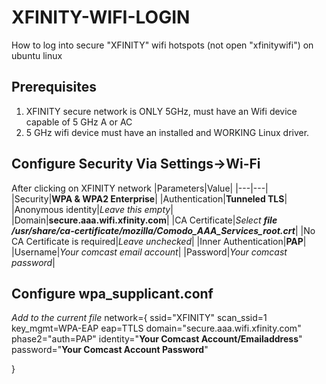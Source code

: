 # XFINITY-WIFI-LOGIN
How to log into secure "XFINITY" wifi hotspots (not open "xfinitywifi") on ubuntu linux

## Prerequisites
1. XFINITY secure network is ONLY 5GHz, must have an Wifi device capable of 5 GHz A or AC
2. 5 GHz wifi device must have an installed and WORKING Linux driver.

## Configure Security Via Settings->Wi-Fi
After clicking on XFINITY network
|Parameters|Value|
|---|---|
|Security|**WPA & WPA2 Enterprise**|
|Authentication|**Tunneled TLS**|
|Anonymous identity|_Leave this empty_|
|Domain|**secure.aaa.wifi.xfinity.com**|
|CA Certificate|_Select **file /usr/share/ca-certificate/mozilla/Comodo_AAA_Services_root.crt**_|
|No CA Certificate is required|_Leave unchecked_|
|Inner Authentication|**PAP**|
|Username|_Your comcast email account_|
|Password|_Your comcast password_|

## Configure wpa_supplicant.conf
_Add to the current file_
network={
    ssid="XFINITY"
    scan_ssid=1
    key_mgmt=WPA-EAP
    eap=TTLS
    domain="secure.aaa.wifi.xfinity.com"
    phase2="auth=PAP"
    identity="**Your Comcast Account/Emailaddress**"
    password="**Your Comcast Account Password**"
    
}

